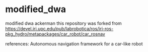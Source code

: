 # modified_dwa
modified dwa ackerman
this repository was forked from https://devel.iri.upc.edu/pub/labrobotica/ros/iri-ros-pkg_hydro/metapackages/car_robot/car_rosnav

references:  Autonomous navigation framework for a car-like robot
